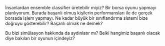 
İnsanlardan ensemble classifier üretebilir miyiz? Bir borsa oyunu yapmayı
planlıyorum. Burada başarılı olmuş kişilerin performansları ile de gerçek
borsada işlem yapmayı. Ne kadar büyük bir sınıflandırma sistemi bize doğruyu
gösterebilir? Başarılı olmak ne demek?


Bu bizi simülasyon hakkında da aydınlatır mı? Belki hangimiz başarılı olacak diye bakılan bir oyunun içindeyiz?